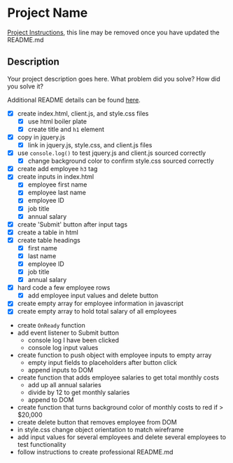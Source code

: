 # Project Name

[Project Instructions](./INSTRUCTIONS.md), this line may be removed once you have updated the README.md

## Description

Your project description goes here. What problem did you solve? How did you solve it?

Additional README details can be found [here](https://github.com/PrimeAcademy/github-finalization-assignment).

- [X] create index.html, client.js, and style.css files
    - [X] use html boiler plate
    - [X] create title and `h1` element
- [X] copy in jquery.js
    - [X] link in jquery.js, style.css, and client.js files
- [X] use `console.log()` to test jquery.js and client.js sourced correctly
    - [X] change background color to confirm style.css sourced correctly
- [X] create add employee `h3` tag
- [X] create inputs in index.html
    - [X] employee first name
    - [X] employee last name
    - [X] employee ID
    - [X] job title
    - [X] annual salary
- [X] create 'Submit' button after input tags
- [X] create a table in html
- [X] create table headings
    - [X] first name
    - [X] last name
    - [X] employee ID
    - [X] job title
    - [X] annual salary
- [X] hard code a few employee rows
    - [X] add employee input values and delete button
- [X] create empty array for employee information in javascript
- [X] create empty array to hold total salary of all employees
- create `OnReady` function
- add event listener to Submit button
    - console log I have been clicked
    - console log input values
- create function to push object with employee inputs to empty array
    - empty input fields to placeholders after button click
    - append inputs to DOM
- create function that adds employee salaries to get total monthly costs
    - add up all annual salaries
    - divide by 12 to get monthly salaries
    - append to DOM
- create function that turns background color of monthly costs to red if > $20,000
- create delete button that removes employee from DOM
- in style.css change object orientation to match wireframe
- add input values for several employees and delete several employees to test functionality
- follow instructions to create professional README.md
